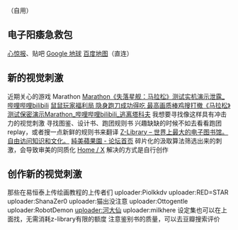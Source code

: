 （自用）
## 电子阳痿急救包
[心惊报](https://web.telegram.org/a/#-1001434817225)、贴吧
[Google 地球](https://earth.google.com/web/@35.08280749,80.0752993,8391.44254348a,21834129.02099133d,35y,0h,0t,0r/data=CgRCAggBOgMKATBCAggASg0I____________ARAA?authuser=0)
[百度地图](https://map.baidu.com/@13460188.296762392,3769881.1192589947,6.28z)（直连）
## 新的视觉刺激
近期关心的游戏
Marathon
[Marathon《失落星舰：马拉松》测试实机演示泄露_哔哩哔哩bilibili](https://www.bilibili.com/video/BV13WsRzDEae/?spm_id_from=333.1387.favlist.content.click&vd_source=2aee6fa71355be863a591db6f78549d5)
[鼠鼠玩家福利局 隐身跑刀成功得吃 最高画质棒鸡搜打撤《马拉松》测试保密演示Marathon_哔哩哔哩bilibili_逃离塔科夫](https://www.bilibili.com/video/BV1zTspzVED7/?spm_id_from=333.1387.favlist.content.click&vd_source=2aee6fa71355be863a591db6f78549d5)
我想要寻找像这样具有冲击力的视觉刺激
寻找图鉴、设计书、跑团规则书
兴趣缺缺的时候不如去看看跑团replay，或者搜一点新鲜的规则书来翻译
[Z-Library – 世界上最大的电子图书馆。自由访问知识和文化。](https://zh.z-library.sk/)
[純美蘋果園 - 论坛首页](http://45.79.87.129/bbs/index.php)
碎片化的汲取算法筛选出来的刺激，会导致审美的同质化
[Home / X](https://x.com/home)
解决的方式是自行创作
## 创作新的视觉刺激
那些在易恒泰上传绘画教程的上传者们
uploader:Piolkkdv
uploader:RED=STAR
uploader:ShanaZer0
uploader:猫出没注意
uploader:Ottogentle
uploader:RobotDemon
[uploader:河大仙](https://e-hentai.org/?f_search=uploader%3A%E6%B2%B3%E5%A4%A7%E4%BB%99)
uploader:milkhere
设定集也可以在上面找，无需消耗z-library有限的额度
注意鉴别书的质量，可以去豆瓣搜索评价
